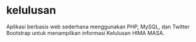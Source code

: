 # kelulusan
Aplikasi berbasis web sederhana menggunakan PHP, MySQL, dan Twitter Bootstrap untuk menampilkan informasi Kelulusan HIMA MASA.
